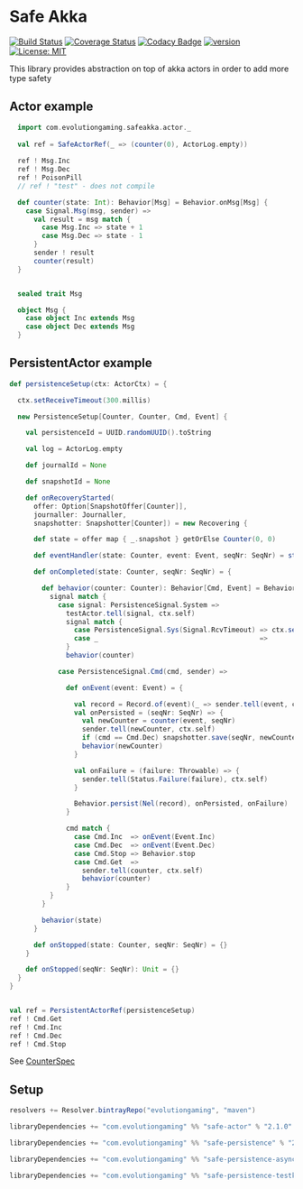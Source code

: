 # Safe Akka
[![Build Status](https://github.com/evolution-gaming/safe-akka/workflows/CI/badge.svg)](https://github.com/evolution-gaming/safe-akka/actions?query=workflow%3ACI)
[![Coverage Status](https://coveralls.io/repos/evolution-gaming/safe-akka/badge.svg)](https://coveralls.io/r/evolution-gaming/safe-akka)
[![Codacy Badge](https://api.codacy.com/project/badge/Grade/8457f5d789694d31b8e8c34e6b9f5e14)](https://www.codacy.com/app/t3hnar/safe-akka?utm_source=github.com&amp;utm_medium=referral&amp;utm_content=evolution-gaming/safe-akka&amp;utm_campaign=Badge_Grade)
[![version](https://api.bintray.com/packages/evolutiongaming/maven/safe-akka/images/download.svg)](https://bintray.com/evolutiongaming/maven/safe-akka/_latestVersion)
[![License: MIT](https://img.shields.io/badge/License-MIT-yellowgreen.svg)](https://opensource.org/licenses/MIT)

This library provides abstraction on top of akka actors in order to add more type safety

## Actor example

```scala
  import com.evolutiongaming.safeakka.actor._
  
  val ref = SafeActorRef(_ => (counter(0), ActorLog.empty))
    
  ref ! Msg.Inc
  ref ! Msg.Dec
  ref ! PoisonPill
  // ref ! "test" - does not compile

  def counter(state: Int): Behavior[Msg] = Behavior.onMsg[Msg] {
    case Signal.Msg(msg, sender) =>
      val result = msg match {
        case Msg.Inc => state + 1
        case Msg.Dec => state - 1
      }
      sender ! result
      counter(result)
  }


  sealed trait Msg

  object Msg {
    case object Inc extends Msg
    case object Dec extends Msg
  }
```

## PersistentActor example

```scala
def persistenceSetup(ctx: ActorCtx) = {

  ctx.setReceiveTimeout(300.millis)

  new PersistenceSetup[Counter, Counter, Cmd, Event] {

    val persistenceId = UUID.randomUUID().toString

    val log = ActorLog.empty

    def journalId = None

    def snapshotId = None

    def onRecoveryStarted(
      offer: Option[SnapshotOffer[Counter]],
      journaller: Journaller,
      snapshotter: Snapshotter[Counter]) = new Recovering {

      def state = offer map { _.snapshot } getOrElse Counter(0, 0)

      def eventHandler(state: Counter, event: Event, seqNr: SeqNr) = state(event, seqNr)

      def onCompleted(state: Counter, seqNr: SeqNr) = {

        def behavior(counter: Counter): Behavior[Cmd, Event] = Behavior[Cmd, Event] { (signal, _) =>
          signal match {
            case signal: PersistenceSignal.System =>
              testActor.tell(signal, ctx.self)
              signal match {
                case PersistenceSignal.Sys(Signal.RcvTimeout) => ctx.setReceiveTimeout(Duration.Inf)
                case _                                        =>
              }
              behavior(counter)

            case PersistenceSignal.Cmd(cmd, sender) =>

              def onEvent(event: Event) = {

                val record = Record.of(event)(_ => sender.tell(event, ctx.self))
                val onPersisted = (seqNr: SeqNr) => {
                  val newCounter = counter(event, seqNr)
                  sender.tell(newCounter, ctx.self)
                  if (cmd == Cmd.Dec) snapshotter.save(seqNr, newCounter)
                  behavior(newCounter)
                }

                val onFailure = (failure: Throwable) => {
                  sender.tell(Status.Failure(failure), ctx.self)
                }

                Behavior.persist(Nel(record), onPersisted, onFailure)
              }

              cmd match {
                case Cmd.Inc  => onEvent(Event.Inc)
                case Cmd.Dec  => onEvent(Event.Dec)
                case Cmd.Stop => Behavior.stop
                case Cmd.Get  =>
                  sender.tell(counter, ctx.self)
                  behavior(counter)
              }
          }
        }

        behavior(state)
      }

      def onStopped(state: Counter, seqNr: SeqNr) = {}
    }

    def onStopped(seqNr: SeqNr): Unit = {}
  }
}


val ref = PersistentActorRef(persistenceSetup)
ref ! Cmd.Get
ref ! Cmd.Inc
ref ! Cmd.Dec
ref ! Cmd.Stop

```

See [CounterSpec](safe-persistence/src/test/scala/com/evolutiongaming/safeakka/persistence/CounterSpec.scala)

## Setup

```scala
resolvers += Resolver.bintrayRepo("evolutiongaming", "maven")

libraryDependencies += "com.evolutiongaming" %% "safe-actor" % "2.1.0"

libraryDependencies += "com.evolutiongaming" %% "safe-persistence" % "2.1.0"

libraryDependencies += "com.evolutiongaming" %% "safe-persistence-async" % "2.1.0"

libraryDependencies += "com.evolutiongaming" %% "safe-persistence-testkit" % "2.1.0"
``` 
